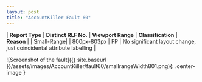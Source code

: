 ```yaml
---
layout: post
title: "AccountKiller Fault 60"
---
```

| **Report Type** | **Distinct RLF No.** | **Viewport Range** | **Classification** | **Reason** |
| Small-Range|  | 800px-803px | FP | No significant layout change, just coincidental attribute labelling | 

![Screenshot of the fault]({{ site.baseurl }}/assets/images/AccountKiller/fault60/smallrangeWidth801.png){: .center-image }